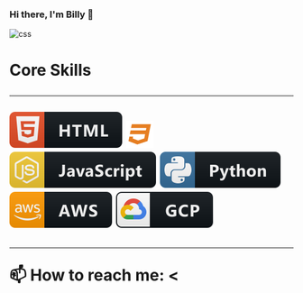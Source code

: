 ### Hi there, I'm Billy 👋

<!DOCTYPE html>
<html>
  
<head>
<meta name="viewport" content="width=device-width, initial-scale=1">
  
</head>
<img src="img/git-readme.jpg" alt="css">

<!--
**Billy001/Billy001** is a ✨ _special_ ✨ repository because its `README.md` (this file) appears on your GitHub profile.

Here are some ideas to get you started:

- 🔭 I’m currently working on ...
- 
- 👯 I’m looking to collaborate on ...
- 🤔 I’m looking for help with ...
- 💬 Ask me about ...
- 📫 How to reach me: ...
- 😄 Pronouns: ...
- ⚡ Fun fact: ...
-->



<h1>Core Skills</h>
<hr>

<img src="https://raw.githubusercontent.com/8bithemant/8bithemant/master/svg/dev/languages/html.svg" alt="html" style="max-width:100%;">
<img src="img/css.png" alt="css">

<img src="https://raw.githubusercontent.com/8bithemant/8bithemant/master/svg/dev/languages/js.svg" alt="js" style="max-width:100%;">
<img src="https://raw.githubusercontent.com/8bithemant/8bithemant/master/svg/dev/languages/python.svg" alt="python" style="max-width:100%;">
<img src="https://raw.githubusercontent.com/8bithemant/8bithemant/master/svg/dev/services/aws.svg" alt="aws" style="max-width:100%;">
<img src="https://raw.githubusercontent.com/8bithemant/8bithemant/master/svg/dev/services/gcp.svg" alt="gcp" style="max-width:100%;">
<hr>








📫 How to reach me: <
</body>
</html>
